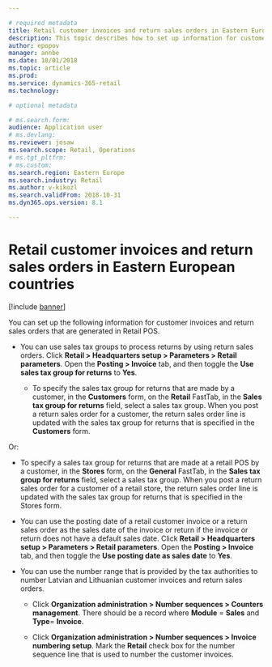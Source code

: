 ```yaml
---

# required metadata
title: Retail customer invoices and return sales orders in Eastern European countries
description: This topic describes how to set up information for customer invoices and return sales orders in Eastern European countries.
author: epopov
manager: annbe
ms.date: 10/01/2018
ms.topic: article
ms.prod: 
ms.service: dynamics-365-retail
ms.technology: 

# optional metadata

# ms.search.form: 
audience: Application user
# ms.devlang: 
ms.reviewer: josaw
ms.search.scope: Retail, Operations
# ms.tgt_pltfrm: 
# ms.custom: 
ms.search.region: Eastern Europe
ms.search.industry: Retail
ms.author: v-kikozl
ms.search.validFrom: 2018-10-31
ms.dyn365.ops.version: 8.1

---
```


# Retail customer invoices and return sales orders in Eastern European countries


[!include [banner](../../includes/banner.md)]

You can set up the following information for customer invoices and return sales orders that are generated in Retail POS.

- You can use sales tax groups to process returns by using return sales orders. Click **Retail > Headquarters setup > Parameters > Retail parameters**. Open the **Posting > Invoice** tab, and then toggle the **Use sales tax group for returns** to **Yes**. 

  * To specify the sales tax group for returns that are made by a customer, in the **Customers** form, on the **Retail** FastTab, in the **Sales tax group for returns** field, select a sales tax group. When you post a return sales order for a customer, the return sales order line is updated with the sales tax group for returns that is specified in the **Customers** form.
  
Or:

   * To specify a sales tax group for returns that are made at a retail POS by a customer, in the **Stores** form, on the **General** FastTab, in the **Sales tax group for returns** field, select a sales tax group. When you post a return sales order for a customer of a retail store, the return sales order line is updated with the sales tax group for returns that is specified in the Stores form.

- You can use the posting date of a retail customer invoice or a return sales order as the sales date of the invoice or return if the invoice or return does not have a default sales date. Click **Retail > Headquarters setup > Parameters > Retail parameters**. Open the **Posting > Invoice** tab, and then toggle the **Use posting date as sales date** to **Yes**.

- You can use the number range that is provided by the tax authorities to number Latvian and Lithuanian customer invoices and return sales orders. 

  * Click **Organization administration > Number sequences > Counters management**. There should be a record where **Module** = **Sales** and **Type**= **Invoice**.

  * Click **Organization administration > Number sequences > Invoice numbering setup**. Mark the **Retail** check box for the number sequence line that is used to number the customer invoices.
